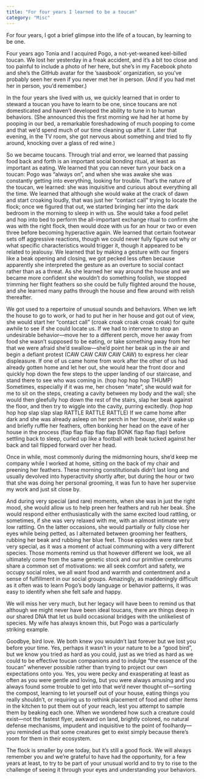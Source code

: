 ```yaml
---
title: "For four years I learned to be a toucan"
category: "Misc"
---
```


For four years, I got a brief glimpse into the life of a toucan, by learning to be one.

Four years ago Tonia and I acquired Pogo, a not-yet-weaned keel-billed toucan.  We lost her yesterday in a freak accident, and it’s a bit too close and too painful to include a photo of her here, but she’s in my Facebook photo and she’s the GitHub avatar for the ’saasbook’ organization, so you’ve probably seen her even if you never met her in person.  (And if you had met her in person, you’d remember.)

In the four years she lived with us, we quickly learned that in order to steward a toucan you have to learn to be one, since toucans are not domesticated and haven’t developed the ability to tune in to human behaviors.  (She announced this the first morning we had her at home by pooping in our bed, a remarkable foreshadowing of much pooping to come and that we’d spend much of our time cleaning up after it.  Later that evening, in the TV room, she got nervous about something and tried to fly around, knocking over a glass of red wine.)

So we became toucans.  Through trial and error, we learned that passing food back and forth is an important social bonding ritual, at least as important as eating.  We learned that you can never turn your back on a toucan: Pogo was “always on”, and when she was awake she was constantly getting into everything, looking for trouble.  That’s the nature of the toucan, we learned: she was inquisitive and curious about everything all the time.  We learned that although she would wake at the crack of dawn and start croaking loudly, that was just her “contact call” trying to locate the flock; once we figured that out, we started bringing her into the dark bedroom in the morning to sleep in with us.  She would take a food pellet and hop into bed to perform the all-important exchange ritual to confirm she was with the right flock, then would doze with us for an hour or two or even three before becoming hyperactive again.  We learned that certain footwear sets off aggressive reactions, though we could never fully figure out why or what specific characteristics would trigger it, though it appeared to be related to jealousy.  We learned that by making a gesture with our fingers like a beak opening and closing, we got pecked less often because apparently she interpreted the gesture as an overture to social contact rather than as a threat.  As she learned her way around the house and we became more confident she wouldn’t do something foolish, we stopped trimming her flight feathers so she could be fully flighted around the house, and she learned many paths through the house and flew around with relish thereafter.

We got used to a repertoire of unusual sounds and behaviors. When we left the house to go to work, or had to put her in her house and got out of view, she would start her “contact call” (croak croak croak croak croak) for quite awhile to see if she could locate us.  If we had to intervene to stop an undesirable behavior—move her to a different perch, move her away from food she wasn’t supposed to be eating, or take something away from her that we were afraid she’d swallow—she’d point her beak up in the air and begin a defiant protest (CAW CAW CAW CAW CAW) to express her clear displeasure.  If one of us came home from work after the other of us had already gotten home and let her out, she would hear the front door and quickly hop down the few steps to the upper landing of our staircase, and stand there to see who was coming in.  (hop hop hop hop THUMP)  Sometimes, especially if it was me, her chosen “mate”, she would wait for me to sit on the steps, creating a cavity between my body and the wall; she would then gleefully hop down the rest of the stairs, slap her beak against the floor, and then try to wiggle into the cavity, purring excitedly.  (hop hop hop hop slap slap slap RATTLE RATTLE RATTLE)  If we came home after dark and she was already asleep on her perch in her house, she’d wake up and briefly ruffle her feathers,  often bonking her head on the eave of her house in the process (flap flap flap flap flap BONK flap flap flap) before settling back to sleep, curled up like a football with beak tucked against her back and tail flipped forward over her head.

Once in while, most commonly during the midmorning hours, she’d keep me company while I worked at home, sitting on the back of my chair and preening her feathers.  These morning constitutionals didn’t last long and usually devolved into hyperactivity shortly after, but during the hour or two that she was doing her personal grooming, it was fun to have her supervise my work and just sit close by.

And during very special (and rare) moments, when she was in just the right mood, she would allow us to help preen her feathers and rub her beak.  She would respond either enthusiastically with the same excited loud rattling, or sometimes, if she was very relaxed with me, with an almost intimate very low rattling.  On the latter occasions, she would partially or fully close her eyes while being petted, as I alternated between grooming her feathers, rubbing her beak and rubbing her blue feet.  Those episodes were rare but very special, as it was a moment of actual communing with a very different species.  Those moments remind us that however different we look, we all ultimately come from the same genetic stock and our primitive cerebrums share a common set of motivations: we all seek comfort and safety, we occupy social roles, we all want food and warmth and contentment and a sense of fulfillment in our social groups.  Amazingly, as maddeningly difficult as it often was to learn Pogo’s body language or behavior patterns, it was easy to identify when she felt safe and happy.

We will miss her very much, but her legacy will have been to remind us that although we might never have been ideal toucans, there are things deep in our shared DNA that let us build occasional bridges with the unlikeliest of species.  My wife has always known this, but Pogo was a particularly striking example.

Goodbye, bird love.  We both knew you wouldn’t last forever but we lost you before your time.  Yes, perhaps it wasn’t in your nature to be a “good bird”, but we know you tried as hard as you could, just as we tried as hard as we could to be effective toucan companions and to indulge “the essence of the toucan” whenever possible rather than trying to project our own expectations onto you.  Yes, you were pecky and exasperating at least as often as you were gentle and loving, but you were always amusing and you always found some trouble to get into that we’d never thought of—sorting the compost, learning to let yourself out of your house, eating things you really shouldn’t, or requiring us to rethink placement of food and other items in the kitchen to put them out of your reach, lest you attempt to sample them by beaking each one. When we wondered how such a creature could exist—not the fastest flyer, awkward on land, brightly colored, no natural defense mechanisms, impudent and inquisitive to the point of foolhardy—you reminded us that some creatures get to exist simply because there’s room for them in their ecosystem.

The flock is smaller by one today, but it’s still a good flock.  We will always remember you and we’re grateful to have had the opportunity, for a few years at least, to try to be part of your unusual world and to try to rise to the challenge of seeing it through your eyes and understanding your behaviors.
